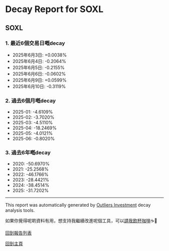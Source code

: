 # Decay Report for SOXL

## SOXL

### 1. 最近6個交易日嘅decay

- 2025年6月3日: +0.0038%
- 2025年6月4日: -0.2064%
- 2025年6月5日: -0.2155%
- 2025年6月6日: -0.0602%
- 2025年6月9日: +0.0599%
- 2025年6月10日: -0.3119%

### 2. 過去6個月嘅decay

- 2025-01: -4.6109%
- 2025-02: -3.7020%
- 2025-03: -4.5110%
- 2025-04: -18.2469%
- 2025-05: -4.0121%
- 2025-06: -0.8020%

### 3. 過去6年嘅decay

- 2020: -50.6970%
- 2021: -25.2568%
- 2022: -46.1766%
- 2023: -28.4421%
- 2024: -38.4514%
- 2025: -31.7202%

------------------------------
This report was automatically generated by [Outliers Investment](https://outliersecon.github.io/Outliers-Investment/) decay analysis tools.

如果你覺得呢啲資料有用，想支持我繼續改進呢個工具，可以[請我飲杯咖啡](https://buymeacoffee.com/outliersecon)☕🙏

[回到報告列表](https://outliersecon.github.io/Outliers-Investment/reports/reports_public)

[回到主頁](https://outliersecon.github.io/Outliers-Investment/)